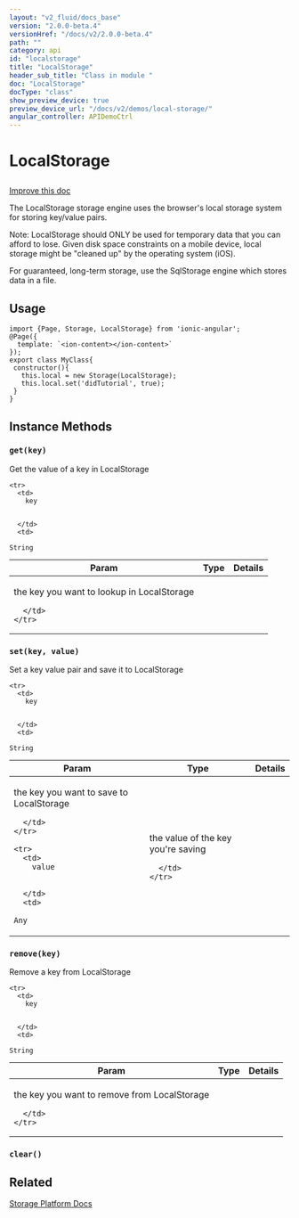 ```yaml
---
layout: "v2_fluid/docs_base"
version: "2.0.0-beta.4"
versionHref: "/docs/v2/2.0.0-beta.4"
path: ""
category: api
id: "localstorage"
title: "LocalStorage"
header_sub_title: "Class in module "
doc: "LocalStorage"
docType: "class"
show_preview_device: true
preview_device_url: "/docs/v2/demos/local-storage/"
angular_controller: APIDemoCtrl 
---
```










<h1 class="api-title">
<a class="anchor" name="local-storage" href="#local-storage"></a>

LocalStorage






</h1>

<a class="improve-v2-docs" href="http://github.com/driftyco/ionic/edit/2.0//ionic/platform/storage/local-storage.ts#L0">
Improve this doc
</a>






<p>The LocalStorage storage engine uses the browser&#39;s local storage system for
storing key/value pairs.</p>
<p>Note: LocalStorage should ONLY be used for temporary data that you can afford to lose.
Given disk space constraints on a mobile device, local storage might be &quot;cleaned up&quot;
by the operating system (iOS).</p>
<p>For guaranteed, long-term storage, use the SqlStorage engine which stores data in a file.</p>

<!-- @usage tag -->

<h2><a class="anchor" name="usage" href="#usage"></a>Usage</h2>

<pre><code class="lang-ts">import {Page, Storage, LocalStorage} from &#39;ionic-angular&#39;;
@Page({
  template: `&lt;ion-content&gt;&lt;/ion-content&gt;`
});
export class MyClass{
 constructor(){
   this.local = new Storage(LocalStorage);
   this.local.set(&#39;didTutorial&#39;, true);
 }
}
</code></pre>




<!-- @property tags -->



<!-- instance methods on the class -->

<h2><a class="anchor" name="instance-methods" href="#instance-methods"></a>Instance Methods</h2>

<div id="get"></div>

<h3>
<a class="anchor" name="get" href="#get"></a>
<code>get(key)</code>
  

</h3>

Get the value of a key in LocalStorage


<table class="table param-table" style="margin:0;">
  <thead>
    <tr>
      <th>Param</th>
      <th>Type</th>
      <th>Details</th>
    </tr>
  </thead>
  <tbody>
    
    <tr>
      <td>
        key
        
        
      </td>
      <td>
        
  <code>String</code>
      </td>
      <td>
        <p>the key you want to lookup in LocalStorage</p>

        
      </td>
    </tr>
    
  </tbody>
</table>








<div id="set"></div>

<h3>
<a class="anchor" name="set" href="#set"></a>
<code>set(key,&nbsp;value)</code>
  

</h3>

Set a key value pair and save it to LocalStorage


<table class="table param-table" style="margin:0;">
  <thead>
    <tr>
      <th>Param</th>
      <th>Type</th>
      <th>Details</th>
    </tr>
  </thead>
  <tbody>
    
    <tr>
      <td>
        key
        
        
      </td>
      <td>
        
  <code>String</code>
      </td>
      <td>
        <p>the key you want to save to LocalStorage</p>

        
      </td>
    </tr>
    
    <tr>
      <td>
        value
        
        
      </td>
      <td>
        
  <code>Any</code>
      </td>
      <td>
        <p>the value of the key you&#39;re saving</p>

        
      </td>
    </tr>
    
  </tbody>
</table>








<div id="remove"></div>

<h3>
<a class="anchor" name="remove" href="#remove"></a>
<code>remove(key)</code>
  

</h3>

Remove a key from LocalStorage


<table class="table param-table" style="margin:0;">
  <thead>
    <tr>
      <th>Param</th>
      <th>Type</th>
      <th>Details</th>
    </tr>
  </thead>
  <tbody>
    
    <tr>
      <td>
        key
        
        
      </td>
      <td>
        
  <code>String</code>
      </td>
      <td>
        <p>the key you want to remove from LocalStorage</p>

        
      </td>
    </tr>
    
  </tbody>
</table>








<div id="clear"></div>

<h3>
<a class="anchor" name="clear" href="#clear"></a>
<code>clear()</code>
  

</h3>










<!-- related link -->

<h2><a class="anchor" name="related" href="#related"></a>Related</h2>

<a href='/docs/v2/platform/storage/'>Storage Platform Docs</a><!-- end content block -->


<!-- end body block -->

